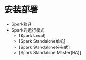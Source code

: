 # 安装部署

- Spark编译
- Spark的运行模式
  - [Spark Local]
  - [Spark Standalone单机]
  - [Spark Standalone分布式]
  - [Spark Standalone Master(HA)]
